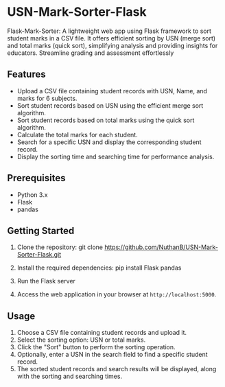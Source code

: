 # USN-Mark-Sorter-Flask
Flask-Mark-Sorter: A lightweight web app using Flask framework to sort student marks in a CSV file. It offers efficient sorting by USN (merge sort) and total marks (quick sort), simplifying analysis and providing insights for educators. Streamline grading and assessment effortlessly

## Features

- Upload a CSV file containing student records with USN, Name, and marks for 6 subjects.
- Sort student records based on USN using the efficient merge sort algorithm.
- Sort student records based on total marks using the quick sort algorithm.
- Calculate the total marks for each student.
- Search for a specific USN and display the corresponding student record.
- Display the sorting time and searching time for performance analysis.

## Prerequisites

- Python 3.x
- Flask
- pandas

## Getting Started

1. Clone the repository:
   git clone https://github.com/NuthanB/USN-Mark-Sorter-Flask.git
2. Install the required dependencies:
   pip install Flask pandas
3. Run the Flask server

4. Access the web application in your browser at `http://localhost:5000`.

## Usage

1. Choose a CSV file containing student records and upload it.
2. Select the sorting option: USN or total marks.
3. Click the "Sort" button to perform the sorting operation.
4. Optionally, enter a USN in the search field to find a specific student record.
5. The sorted student records and search results will be displayed, along with the sorting and searching times.


   



